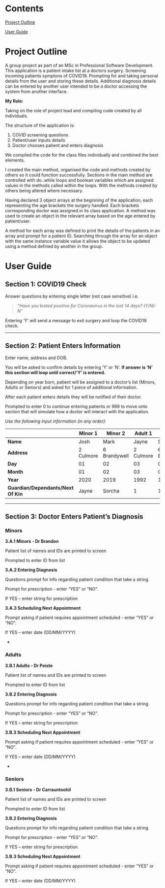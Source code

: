# Contents

[Project Outline](#project-outline)

[ User Guide](#user-guide)

# Project Outline

A group project as part of an MSc in Professional Software Development. This application is a patient intake list at a doctors surgery. Screening incoming patients symptons of COVID19. Prompting for and taking personal details from the user and storing these details. Additional diagnosis details can be entered by another user intended to be a doctor accessing the system from another interface.

**My Role:**

Taking on the role of project lead and compiling code created by all individuals.

The structure of the application is:
1. COVID screening questions
2. Patient/user inputs details
3. Doctor chooses patient  and enters diagnosis

We compiled the code for the class files individually and combined the best elements.

I created the main method, organised the code and methods created by others so it could function successfully. Sections in the main method are controlled with do..while loops and boolean variables which are assigned values in the methods called within the loops. With the methods created by others being altered where necessary.

Having declared 3 object arrays at the beginning of the application, each representing the age brackets the surgery handled. Each brackets corresponding doctor was assigned in its class application. A method was used to create an object in the relevant array based on the age entered by patient/user.

A method for each array was defined to print the details of the patients in an array and prompt for a patient ID. Searching through the array for an object with the same instance variable value it allows the object to be updated using a method defined by another in the group.


# User Guide

## Section 1: COVID19 Check

Answer questions by entering single letter (not case sensitive) i.e.

>*“Have you tested positive for Coronavirus in the last 14 days? (Y/N): N”*

Entering ‘Y’ will send a message to exit surgery and loop the COVID19 check.

---

## Section 2: Patient Enters Information

Enter name, address and DOB.

You will be asked to confirm details by entering ‘Y’ or ‘N’. **If answer is ‘N’ this section will loop until correct/'Y' is entered.**

Depending on year born, patient will be assigned to a doctor’s list (Minors, Adults or Seniors) and asked for 1 piece of additional information.

After each patient enters details they will be notified of their doctor.

Prompted to enter 0 to continue entering patients or 999 to move onto section that will simulate how a doctor will interact with the application.

*Use the following input information (in any order):*

|   | Minor 1 | Minor 2 | Adult 1 | Adult 2 | Senior 1 | Senior 2 |
| - | --------| ------- | ------- | ------- | -------- | -------- |
| **Name** | Josh | Mark |  Jayne | Sorcha | John | Susanne |
| **Address** | 2 Culmore | 6 Brandywell | 2 Culmore | 6 Brandywell | 5 Waterside | 5 Waterside |
| **Day** | 01 | 02 | 03 | 04 | 05 | 06 |
| **Month** | 01 | 02 | 03 | 04 | 05 | 06 |
| **Year** | 2020 | 2019 | 1992 | 1991 | 1950 | 1951 |
| **Guardian/Dependants/Next Of Kin** | Jayne | Sorcha | 1 | 1 | Jayne | Sorcha |

---

## Section 3: Doctor Enters Patient’s Diagnosis

### Minors
**3.A.1 Minors - Dr Brandon**

Patient list of names and IDs are printed to screen

Prompted to enter ID from list

**3.A.2 Entering Diagnosis**

Questions prompt for info regarding patient condition that take a string.

Prompt for prescription - enter “YES” or “NO”.

If YES – enter string for prescription


**3.A.3 Scheduling Next Appointment**

Prompt asking if patient requires appointment scheduled - enter “YES” or “NO”.

If YES – enter date (DD/MM/YYYY)

-

### Adults

**3.B.1 Adults - Dr Peiste**

Patient list of names and IDs are printed to screen

Prompted to enter ID from list

**3.B.2 Entering Diagnosis**

Questions prompt for info regarding patient condition that take a string.

Prompt for prescription - enter “YES” or “NO”.

If YES – enter string for prescription

**3.B.3 Scheduling Next Appointment**

Prompt asking if patient requires appointment scheduled - enter “YES” or “NO”.

If YES – enter date (DD/MM/YYYY)

-

### Seniors

**3.B.1 Seniors - Dr Carrauntoohil**

Patient list of names and IDs are printed to screen

Prompted to enter ID from list

**3.B.2 Entering Diagnosis**

Questions prompt for info regarding patient condition that take a string.

Prompt for prescription - enter “YES” or “NO”.

If YES – enter string for prescription

**3.B.3 Scheduling Next Appointment**

Prompt asking if patient requires appointment scheduled - enter “YES” or “NO”.

If YES – enter date (DD/MM/YYYY)
